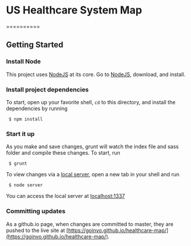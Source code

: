 # US Healthcare System Map
==========

## Getting Started

### Install Node

This project uses [NodeJS](https://nodejs.org/en/) at its core. Go to [NodeJS](https://nodejs.org/en/), download, and install.

### Install project dependencies

To start, open up your favorite shell, `cd` to this directory, and install the dependencies by running

```
 $ npm install
```

### Start it up

As you make and save changes, grunt will watch the index file and sass folder and compile these changes. To start, run

```
 $ grunt
```

To view changes via a [local server](localhost:8001), open a new tab in your shell and run

```
 $ node server
```

You can access the local server at [localhost:1337](localhost:8001)

### Committing updates

As a github.io page, when changes are committed to master, they are pushed to the live site at [https://goinvo.github.io/healthcare-map/](https://goinvo.github.io/healthcare-map/).
